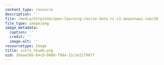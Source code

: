 ```yaml
---
content_type: resource
description: ''
file: /media/https%3A/open-learning-course-data-rc.s3.amazonaws.com/20-219-becoming-the-next-bill-nye-writing-and-hosting-the-educational-show-january-iap-2015/20aaa26b64c80889f98a21c1e21f9877_intro_thumb.png
file_type: image/png
image_metadata:
  caption: ''
  credit: ''
  image-alt: ''
resourcetype: Image
title: intro_thumb.png
uid: 20aaa26b-64c8-0889-f98a-21c1e21f9877
---
```

